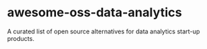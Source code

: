 # awesome-oss-data-analytics
A curated list of open source alternatives for data analytics start-up products.  
